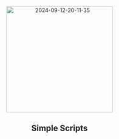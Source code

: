 <div align="center">
<a href="https://ibb.co/mcnkMm2"><img src="https://i.ibb.co/2kzxfwC/2024-09-12-20-11-35.jpg" alt="2024-09-12-20-11-35" width="280" alt="BetterDisplay"></a>
<h2>Simple Scripts</h2>
</div>